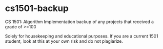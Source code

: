 # cs1501-backup
CS 1501: Algorithm Implementation backup of any projects that received a grade of >=100

Solely for housekeeping and educational purposes. If you are a current 1501 student, look at this at your own risk and do not plagiarize.
